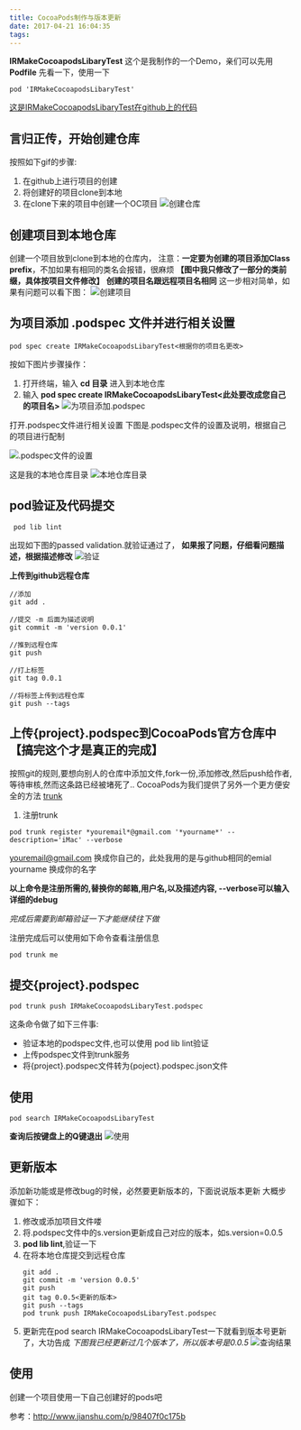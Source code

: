 ```yaml
---
title: CocoaPods制作与版本更新
date: 2017-04-21 16:04:35
tags:
---
```


**IRMakeCocoapodsLibaryTest** 这个是我制作的一个Demo，亲们可以先用 **Podfile** 先看一下，使用一下
```
pod 'IRMakeCocoapodsLibaryTest'
```
[这是IRMakeCocoapodsLibaryTest在github上的代码](IRMakeCocoapodsLibaryTest)

言归正传，开始创建仓库
---
按照如下gif的步骤:
  1.  在github上进行项目的创建
  2.  将创建好的项目clone到本地
  3.  在clone下来的项目中创建一个OC项目
![创建仓库](http://7xrirn.com1.z0.glb.clouddn.com/CocoaPods_1.gif)

<!-- more -->

创建项目到本地仓库
---
创建一个项目放到clone到本地的仓库内， 注意：**一定要为创建的项目添加Class prefix**，不加如果有相同的类名会报错，很麻烦 **【图中我只修改了一部分的类前缀，具体按项目文件修改】**
**创建的项目名跟远程项目名相同**
这一步相对简单，如果有问题可以看下图：
![创建项目](http://7xrirn.com1.z0.glb.clouddn.com/CocoaPods_2.gif)


为项目添加 **.podspec** 文件并进行相关设置
---
```
pod spec create IRMakeCocoapodsLibaryTest<根据你的项目名更改>
```
按如下图片步骤操作：
  1.  打开终端，输入 **cd 目录** 进入到本地仓库
  2.  输入 **pod spec create IRMakeCocoapodsLibaryTest<此处要改成您自己的项目名>**
![为项目添加.podspec](http://7xrirn.com1.z0.glb.clouddn.com/CocoaPods_3.png)

打开.podspec文件进行相关设置
下图是.podspec文件的设置及说明，根据自己的项目进行配制

![.podspec文件的设置](http://7xrirn.com1.z0.glb.clouddn.com/CocoaPods_4.png)

这是我的本地仓库目录
![本地仓库目录](http://7xrirn.com1.z0.glb.clouddn.com/CocoaPods_5.png)

pod验证及代码提交
---
```
 pod lib lint
```
出现如下图的passed validation.就验证通过了， **如果报了问题，仔细看问题描述，根据描述修改**
![验证](http://7xrirn.com1.z0.glb.clouddn.com/CocoaPods_6.png)

**上传到github远程仓库**
```
//添加
git add .

//提交 -m 后面为描述说明
git commit -m 'version 0.0.1'

//推到远程仓库
git push

//打上标签
git tag 0.0.1

//将标签上传到远程仓库
git push --tags
```


上传{project}.podspec到CocoaPods官方仓库中【搞完这个才是真正的完成】
----
按照git的规则,要想向别人的仓库中添加文件,fork一份,添加修改,然后push给作者,等待审核,然而这条路已经被堵死了..
CocoaPods为我们提供了另外一个更方便安全的方法 [trunk](http://blog.cocoapods.org/CocoaPods-Trunk/#transition)

1. 注册trunk
```
pod trunk register *youremail*@gmail.com '*yourname*' --description='iMac' --verbose
```
youremail@gmail.com 换成你自己的，此处我用的是与github相同的emial
yourname 换成你的名字

**以上命令是注册所需的,替换你的邮箱,用户名,以及描述内容, --verbose可以输入详细的debug**

*完成后需要到邮箱验证一下才能继续往下做*

注册完成后可以使用如下命令查看注册信息
```
pod trunk me
```

提交{project}.podspec
---
```
pod trunk push IRMakeCocoapodsLibaryTest.podspec
```
这条命令做了如下三件事:
  * 验证本地的podspec文件,也可以使用 pod lib lint验证
  * 上传podspec文件到trunk服务
  * 将{project}.podspec文件转为{poject}.podspec.json文件

使用
---
```
pod search IRMakeCocoapodsLibaryTest
```
**查询后按键盘上的Q键退出**
![使用](http://7xrirn.com1.z0.glb.clouddn.com/CocoaPods_7.png)


更新版本
---
添加新功能或是修改bug的时候，必然要更新版本的，下面说说版本更新
大概步骤如下：
  1.  修改或添加项目文件喽
  2.  将.podspec文件中的s.version更新成自己对应的版本，如s.version=0.0.5
  3.  **pod lib lint**,验证一下
  4.  在将本地仓库提交到远程仓库
      ```
      git add .
      git commit -m 'version 0.0.5'
      git push
      git tag 0.0.5<更新的版本>
      git push --tags
      pod trunk push IRMakeCocoapodsLibaryTest.podspec
      ```
  5.  更新完在pod search IRMakeCocoapodsLibaryTest一下就看到版本号更新了，大功告成
  *下图我已经更新过几个版本了，所以版本号是0.0.5*
  ![查询结果](http://7xrirn.com1.z0.glb.clouddn.com/CocoaPods_8.png)


  使用
  ---
  创建一个项目使用一下自己创建好的pods吧


参考：http://www.jianshu.com/p/98407f0c175b

